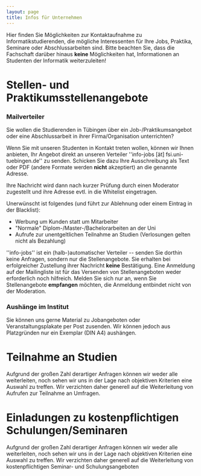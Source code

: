 ```yaml
---
layout: page
title: Infos für Unternehmen
---
```


Hier finden Sie Möglichkeiten zur Kontaktaufnahme zu Informatikstudierenden,
die mögliche Interessenten für Ihre Jobs, Praktika, Seminare oder
Abschlussarbeiten sind. Bitte beachten Sie, dass die Fachschaft darüber hinaus
**keine** Möglichkeiten hat, Informationen an Studenten der Informatik
weiterzuleiten!

# Stellen- und Praktikumsstellenangebote

### Mailverteiler

Sie wollen die Studierenden in Tübingen über ein Job-/Praktikumsangebot oder
eine Abschlussarbeit in ihrer Firma/Organisation unterrichten?

Wenn Sie mit unseren Studenten in Kontakt treten wollen, können
wir Ihnen anbieten, Ihr Angebot direkt an unseren Verteiler ''info-jobs
 [ät] fsi.uni-tuebingen.de'' zu senden. Schicken Sie dazu Ihre
Ausschreibung als Text oder PDF (andere Formate werden **nicht** akzeptiert) an
die genannte Adresse.

Ihre Nachricht wird dann nach kurzer Prüfung durch einen Moderator
zugestellt und ihre Adresse evtl. in die Whitelist eingetragen.

Unerwünscht ist folgendes (und führt zur Ablehnung oder einem Eintrag in der
  Blacklist):
* Werbung um Kunden statt um Mitarbeiter
* "Normale" Diplom-/Master-/Bachelorarbeiten an der Uni
* Aufrufe zur unentgeltlichen Teilnahme an Studien (Verlosungen gelten nicht als
  Bezahlung)

''info-jobs'' ist ein (halb-)automatischer Verteiler -- senden Sie dorthin keine
Anfragen, sondern nur die Stellenangebote.
Sie erhalten bei erfolgreicher Zustellung ihrer Nachricht **keine** Bestätigung.
Eine Anmeldung auf der Mailingliste ist für das Versenden von Stellenangeboten
weder erforderlich noch hilfreich. Melden Sie sich nur an, wenn Sie
Stellenangebote **empfangen** möchten, die Anmeldung entbindet nicht von der
Moderation.


### Aushänge im Institut

Sie können uns gerne Material zu Jobangeboten oder Veranstaltungsplakate per
Post zusenden. Wir können jedoch aus Platzgründen nur ein Exemplar (DIN A4)
aushängen.

# Teilnahme an Studien

Aufgrund der großen Zahl derartiger Anfragen können wir weder
alle weiterleiten, noch sehen wir uns in der Lage nach objektiven
Kriterien eine Auswahl zu treffen. Wir verzichten daher generell
auf die Weiterleitung von Aufrufen zur Teilnahme an Umfragen.

# Einladungen zu kostenpflichtigen Schulungen/Seminaren

Aufgrund der großen Zahl derartiger Anfragen können wir weder
alle weiterleiten, noch sehen wir uns in der Lage nach objektiven
Kriterien eine Auswahl zu treffen. Wir verzichten daher generell
auf die Weiterleitung von kostenpflichtigen Seminar- und Schulungsangeboten  
